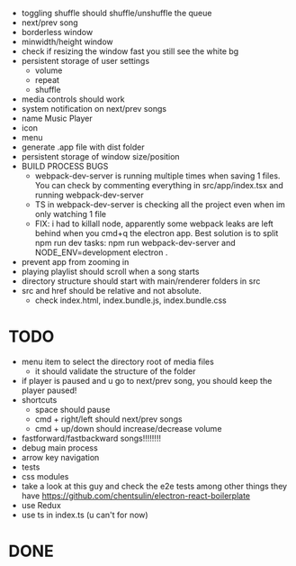 - toggling shuffle should shuffle/unshuffle the queue
- next/prev song
- borderless window
- minwidth/height window
- check if resizing the window fast you still see the white bg
- persistent storage of user settings
  - volume
  - repeat
  - shuffle
- media controls should work
- system notification on next/prev songs
- name Music Player
- icon
- menu
- generate .app file with dist folder
- persistent storage of window size/position
- BUILD PROCESS BUGS
  - webpack-dev-server is running multiple times when saving 1 files. You can check by
    commenting everything in src/app/index.tsx and running webpack-dev-server
  - TS in webpack-dev-server is checking all the project even when im only watching 1 file
  - FIX: i had to killall node, apparently some webpack leaks are left behind
    when you cmd+q the electron app. Best solution is to split npm run dev tasks:
    npm run webpack-dev-server and NODE_ENV=development electron .
- prevent app from zooming in
- playing playlist should scroll when a song starts
- directory structure should start with main/renderer folders in src
- src and href should be relative and not absolute.
  - check index.html, index.bundle.js, index.bundle.css

# TODO
- menu item to select the directory root of media files
  - it should validate the structure of the folder
- if player is paused and u go to next/prev song, you should keep the player paused!
- shortcuts
  - space should pause
  - cmd + right/left should next/prev songs
  - cmd + up/down should increase/decrease volume
- fastforward/fastbackward songs!!!!!!!!
- debug main process
- arrow key navigation
- tests
- css modules
- take a look at this guy and check the e2e tests among other things they have
  https://github.com/chentsulin/electron-react-boilerplate
- use Redux
- use ts in index.ts (u can't for now)

# DONE
